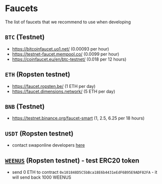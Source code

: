 # Faucets

The list of faucets that we recommend to use when developing


## `BTC` (Testnet)
 - https://bitcoinfaucet.uo1.net/ (0.00093 per hour)
 - https://testnet-faucet.mempool.co/ (0.0099 per hour)
 - https://coinfaucet.eu/en/btc-testnet/ (0.018 per 12 hours)

## `ETH` (Ropsten testnet)
- https://faucet.ropsten.be/ (1 ETH per day)
- https://faucet.dimensions.network/ (5 ETH per day)

## `BNB` (Testnet)
- https://testnet.binance.org/faucet-smart (1, 2.5, 6.25 per 18 hours)

## `USDT` (Ropsten testnet)
 - contact swaponline developers [here](https://t.me/swaponlinebot)

## [`WEENUS`](https://github.com/bokkypoobah/WeenusTokenFaucet) (Ropsten testnet) - test ERC20 token
- send 0 ETH to contract `0x101848D5C5bBca18E6b4431eEdF6B95E9ADF82FA` - it will send back 1000 WEENUS
